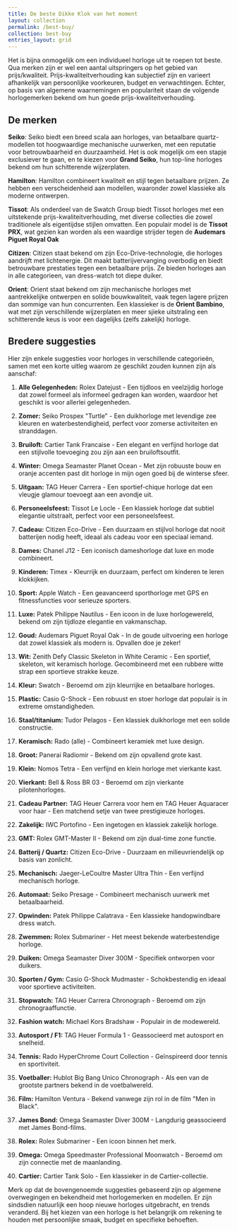 ```yaml
---
title: De beste Dikke Klok van het moment
layout: collection
permalink: /best-buy/
collection: best-buy
entries_layout: grid
---
```

Het is bijna onmogelijk om een individueel horloge uit te roepen tot beste. Qua merken zijn er wel een aantal uitspringers op het gebied van prijs/kwaliteit. Prijs-kwaliteitverhouding kan subjectief zijn en varieert afhankelijk van persoonlijke voorkeuren, budget en verwachtingen. 
Echter, op basis van algemene waarnemingen en populariteit staan de volgende horlogemerken bekend om hun goede prijs-kwaliteitverhouding.

## De merken
**Seiko**: Seiko biedt een breed scala aan horloges, van betaalbare quartz-modellen tot hoogwaardige mechanische uurwerken, met een reputatie voor betrouwbaarheid en duurzaamheid. Het is ook mogelijk om een stapje exclusiever te gaan, en te kiezen voor **Grand Seiko**, hun top-line horloges bekend om hun schitterende wijzerplaten.

**Hamilton**: Hamilton combineert kwaliteit en stijl tegen betaalbare prijzen. Ze hebben een verscheidenheid aan modellen, waaronder zowel klassieke als moderne ontwerpen.

**Tissot**: Als onderdeel van de Swatch Group biedt Tissot horloges met een uitstekende prijs-kwaliteitverhouding, met diverse collecties die zowel traditionele als eigentijdse stijlen omvatten. Een populair model is de **Tissot PRX**, wat gezien kan worden als een waardige strijder tegen de **Audemars Piguet Royal Oak** 

**Citizen**: Citizen staat bekend om zijn Eco-Drive-technologie, die horloges aandrijft met lichtenergie. Dit maakt batterijvervanging overbodig en biedt betrouwbare prestaties tegen een betaalbare prijs. Ze bieden horloges aan in alle categorieen, van dress-watch tot diepe duiker.

**Orient**: Orient staat bekend om zijn mechanische horloges met aantrekkelijke ontwerpen en solide bouwkwaliteit, vaak tegen lagere prijzen dan sommige van hun concurrenten. Een klassieker is de **Orient Bambino**, wat met zijn verschillende wijzerplaten en meer sjieke uitstraling een schitterende keus is voor een dagelijks (zelfs zakelijk) horloge.

## Bredere suggesties
Hier zijn enkele suggesties voor horloges in verschillende categorieën, samen met een korte uitleg waarom ze geschikt zouden kunnen zijn als aanschaf:
1. **Alle Gelegenheden:** Rolex Datejust - Een tijdloos en veelzijdig horloge dat zowel formeel als informeel gedragen kan worden, waardoor het geschikt is voor allerlei gelegenheden.

2. **Zomer:** Seiko Prospex "Turtle" - Een duikhorloge met levendige zee kleuren en waterbestendigheid, perfect voor zomerse activiteiten en stranddagen.

3. **Bruiloft:** Cartier Tank Francaise - Een elegant en verfijnd horloge dat een stijlvolle toevoeging zou zijn aan een bruiloftsoutfit.

4. **Winter:** Omega Seamaster Planet Ocean - Met zijn robuuste bouw en oranje accenten past dit horloge in mijn ogen goed bij de winterse sfeer.

5. **Uitgaan:** TAG Heuer Carrera - Een sportief-chique horloge dat een vleugje glamour toevoegt aan een avondje uit.

6. **Personeelsfeest:** Tissot Le Locle - Een klassiek horloge dat subtiel elegantie uitstraalt, perfect voor een personeelsfeest.

7. **Cadeau:** Citizen Eco-Drive - Een duurzaam en stijlvol horloge dat nooit batterijen nodig heeft, ideaal als cadeau voor een speciaal iemand.

8. **Dames:** Chanel J12 - Een iconisch dameshorloge dat luxe en mode combineert.

9. **Kinderen:** Timex - Kleurrijk en duurzaam, perfect om kinderen te leren klokkijken.

10. **Sport:** Apple Watch - Een geavanceerd sporthorloge met GPS en fitnessfuncties voor serieuze sporters.

11. **Luxe:** Patek Philippe Nautilus - Een icoon in de luxe horlogewereld, bekend om zijn tijdloze elegantie en vakmanschap.

12. **Goud:** Audemars Piguet Royal Oak - In de goude uitvoering een horloge dat zowel klassiek als modern is. Opvallen doe je zeker!

13. **Wit:** Zenith Defy Classic Skeleton in White Ceramic - Een sportief, skeleton, wit keramisch horloge. Gecombineerd met een rubbere witte strap een sportieve strakke keuze.

14. **Kleur:** Swatch - Beroemd om zijn kleurrijke en betaalbare horloges.

15. **Plastic:** Casio G-Shock - Een robuust en stoer horloge dat populair is in extreme omstandigheden.

16. **Staal/titanium:** Tudor Pelagos - Een klassiek duikhorloge met een solide constructie.

17. **Keramisch:** Rado (alle) - Combineert keramiek met luxe design.

18. **Groot:** Panerai Radiomir - Bekend om zijn opvallend grote kast.

19. **Klein:** Nomos Tetra - Een verfijnd en klein horloge met vierkante kast.

20. **Vierkant:** Bell & Ross BR 03 - Beroemd om zijn vierkante pilotenhorloges.

21. **Cadeau Partner:** TAG Heuer Carrera voor hem en TAG Heuer Aquaracer voor haar - Een matchend setje van twee prestigieuze horloges.

22. **Zakelijk:** IWC Portofino - Een ingetogen en klassiek zakelijk horloge.

23. **GMT:** Rolex GMT-Master II - Bekend om zijn dual-time zone functie.

24. **Batterij / Quartz:** Citizen Eco-Drive - Duurzaam en milieuvriendelijk op basis van zonlicht.

25. **Mechanisch:** Jaeger-LeCoultre Master Ultra Thin - Een verfijnd mechanisch horloge.

26. **Automaat:** Seiko Presage - Combineert mechanisch uurwerk met betaalbaarheid.

27. **Opwinden:** Patek Philippe Calatrava - Een klassieke handopwindbare dress watch.

28. **Zwemmen:** Rolex Submariner - Het meest bekende waterbestendige horloge.

29. **Duiken:** Omega Seamaster Diver 300M - Specifiek ontworpen voor duikers.

30. **Sporten / Gym:** Casio G-Shock Mudmaster - Schokbestendig en ideaal voor sportieve activiteiten.

31. **Stopwatch:** TAG Heuer Carrera Chronograph - Beroemd om zijn chronograaffunctie.

32. **Fashion watch:** Michael Kors Bradshaw - Populair in de modewereld.

33. **Autosport / F1:** TAG Heuer Formula 1 - Geassocieerd met autosport en snelheid.

34. **Tennis:** Rado HyperChrome Court Collection - Geïnspireerd door tennis en sportiviteit.

35. **Voetballer:** Hublot Big Bang Unico Chronograph - Als een van de grootste partners bekend in de voetbalwereld.

36. **Film:** Hamilton Ventura - Bekend vanwege zijn rol in de film "Men in Black".

37. **James Bond:** Omega Seamaster Diver 300M - Langdurig geassocieerd met James Bond-films.

38. **Rolex:** Rolex Submariner - Een icoon binnen het merk.

39. **Omega:** Omega Speedmaster Professional Moonwatch - Beroemd om zijn connectie met de maanlanding.

40. **Cartier:** Cartier Tank Solo - Een klassieker in de Cartier-collectie.

Merk op dat de bovengenoemde suggesties gebaseerd zijn op algemene overwegingen en bekendheid met horlogemerken en modellen. Er zijn sindsdien natuurlijk een hoop nieuwe horloges uitgebracht, en trends veranderd. Bij het kiezen van een horloge is het belangrijk om rekening te houden met persoonlijke smaak, budget en specifieke behoeften.
